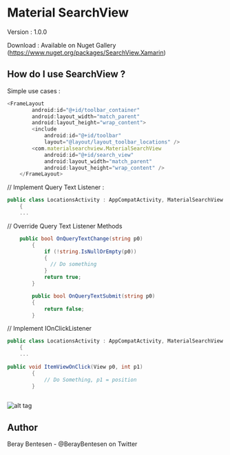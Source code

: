 Material SearchView
=====

Version : 1.0.0

Download : Available on Nuget Gallery (https://www.nuget.org/packages/SearchView.Xamarin)

How do I use SearchView ?
-------------------

Simple use cases :

```javascript
<FrameLayout
        android:id="@+id/toolbar_container"
        android:layout_width="match_parent"
        android:layout_height="wrap_content">
        <include
            android:id="@+id/toolbar"
            layout="@layout/layout_toolbar_locations" />
        <com.materialsearchview.MaterialSearchView
            android:id="@+id/search_view"
            android:layout_width="match_parent"
            android:layout_height="wrap_content" />
    </FrameLayout>
```

// Implement Query Text Listener :
```cs
public class LocationsActivity : AppCompatActivity, MaterialSearchView.IOnQueryTextListener
	{
    ...
```

// Override Query Text Listener Methods			 
```cs
	public bool OnQueryTextChange(string p0)
		{
			if (!string.IsNullOrEmpty(p0))
			{
			  // Do something
			}
			return true;
		}

		public bool OnQueryTextSubmit(string p0)
		{
			return false;
		}	     
```

// Implement IOnClickListener  
```cs
public class LocationsActivity : AppCompatActivity, MaterialSearchView.IOnQueryTextListener
	{
    ...
    
public void ItemViewOnClick(View p0, int p1)
		{
			// Do Something, p1 = position
		}
    
```



![alt tag](http://g.recordit.co/pdPddtBOxz.gif)

Author
------
Beray Bentesen -  @BerayBentesen on Twitter





